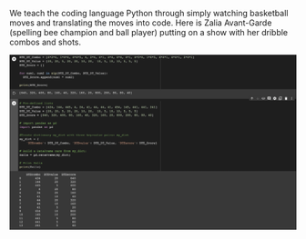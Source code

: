 We teach the coding language Python through simply watching basketball moves and translating the moves into code. Here is Zalia Avant-Garde (spelling bee champion and ball player) putting on a show with her dribble combos and shots. 

![Coding_Moving_200](https://github.com/rashadwest/rashadwest.github.io/blob/master/_posts/Coding_Moves.png)
